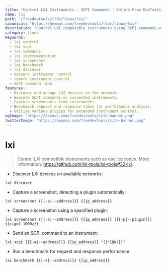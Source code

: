 ```yaml
---
title: "Control LXI Instruments - SCPI Commands | Online Free DevTools by Hexmos"
name: lxi
path: "/freedevtools/tldr/linux/lxi/"
canonical: "https://hexmos.com/freedevtools/tldr/linux/lxi/"
description: "Control LXI compatible instruments using SCPI commands with the lxi tool. Discover devices, capture screenshots, and benchmark performance. Free online tool, no registration required."
category: linux
keywords:
  - lxi control
  - lxi scpi
  - lxi commands
  - lxi instrumentation
  - lxi screenshot
  - lxi benchmark
  - lxi discover
  - network instrument control
  - remote instrument control
  - SCPI command line
features:
  - Discover and manage LXI devices on the network.
  - Execute SCPI commands on connected instruments.
  - Capture screenshots from instruments.
  - Benchmark request and response times for performance analysis.
  - Utilize various plugins for extended instrument control.
ogImage: "https://hexmos.com/freedevtools/site-banner.png"
twitterImage: "https://hexmos.com/freedevtools/site-banner.png"
---
```


# lxi

> Control LXI compatible instruments such as oscilloscopes.
> More information: <https://github.com/lxi-tools/lxi-tools#32-lxi>.

- Discover LXI devices on available networks:

`lxi discover`

- Capture a screenshot, detecting a plugin automatically:

`lxi screenshot {{[-a|--address]}} {{ip_address}}`

- Capture a screenshot using a specified plugin:

`lxi screenshot {{[-a|--address]}} {{ip_address}} {{[-p|--plugin]}} {{rigol-1000z}}`

- Send an SCPI command to an instrument:

`lxi scpi {{[-a|--address]}} {{ip_address}} "{{*IDN?}}"`

- Run a benchmark for request and response performance:

`lxi benchmark {{[-a|--address]}} {{ip_address}}`
